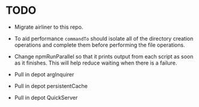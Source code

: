 # TODO

- Migrate airliner to this repo.

- To aid performance `commandTo` should isolate all of the directory creation
  operations and complete them before performing the file operations.

- Change npmRunParallel so that it prints output from each script as soon as it finishes.
  This will help reduce waiting when there is a failure.

- Pull in depot argInquirer

- Pull in depot persistentCache

- Pull in depot QuickServer
